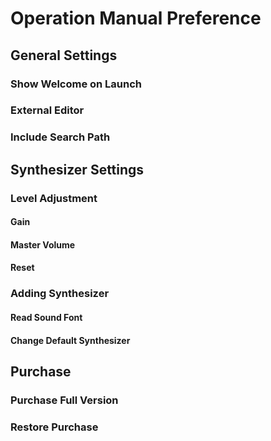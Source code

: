Operation Manual Preference
===========================

General Settings
----------------
### Show Welcome on Launch
### External Editor
### Include Search Path

Synthesizer Settings
--------------------
### Level Adjustment
#### Gain
#### Master Volume
#### Reset

### Adding Synthesizer
#### Read Sound Font
#### Change Default Synthesizer

Purchase
--------
### Purchase Full Version
### Restore Purchase
